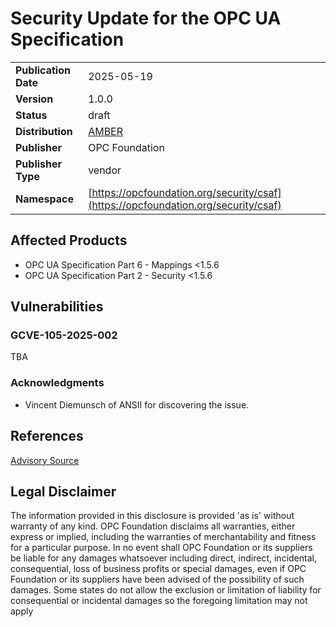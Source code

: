 # Security Update for the OPC UA Specification

|||
|---|---|
|**Publication Date**|2025-05-19|
|**Version**|1.0.0|
|**Status**|draft|
|**Distribution**|[AMBER](https://www.first.org/tlp/)|
|**Publisher**|OPC Foundation|
|**Publisher Type**|vendor|
|**Namespace**|[https://opcfoundation.org/security/csaf](https://opcfoundation.org/security/csaf)|

## Affected Products

- OPC UA Specification Part 6 - Mappings <1.5.6
- OPC UA Specification Part 2 - Security <1.5.6

## Vulnerabilities
### GCVE-105-2025-002
TBA  

### Acknowledgments
- Vincent Diemunsch of ANSII for discovering the issue.

##  References

[Advisory Source](https://github.com/OPCFoundation/OPC-SecurityAdvisories/tree/latest/csaf/2025/002)  

##  Legal Disclaimer

The information provided in this disclosure is provided 'as is' without warranty of any kind. OPC Foundation disclaims all warranties, either express or implied, including the warranties of merchantability and fitness for a particular purpose. In no event shall OPC Foundation or its suppliers be liable for any damages whatsoever including direct, indirect, incidental, consequential, loss of business profits or special damages, even if OPC Foundation or its suppliers have been advised of the possibility of such damages. Some states do not allow the exclusion or limitation of liability for consequential or incidental damages so the foregoing limitation may not apply
